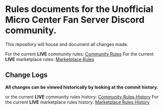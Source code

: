 # Rules documents for the Unofficial Micro Center Fan Server Discord community.

This repository will house and document all changes made.

For the current **LIVE** community rules: [Community Rules](https://github.com/UMCFS/Rules/blob/main/CommunityRules.md)
For the current **LIVE** marketplace rules: [Marketplace Rules](https://github.com/UMCFS/Rules/blob/main/MarketplaceRules.md)

## Change Logs
**__All changes can be viewed historically by looking at the commit history.__**

or the current **LIVE** community rules history: [Community Rules History](https://github.com/UMCFS/Rules/commits/main/CommunityRules.md)
For the current **LIVE** marketplace rules history: [Marketplace Rules History](https://github.com/UMCFS/Rules/commits/main/MarketplaceRules.md)
